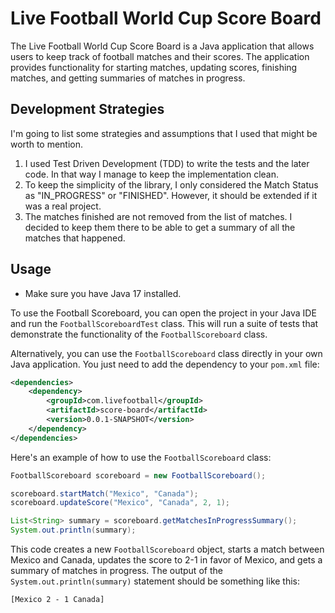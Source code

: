 # Live Football World Cup Score Board

The Live Football World Cup Score Board is a Java application that allows users to keep track of football matches and their scores. The application provides functionality for starting matches, updating scores, finishing matches, and getting summaries of matches in progress.

## Development Strategies
I'm going to list some strategies and assumptions that I used that might be worth to mention.
1. I used Test Driven Development (TDD) to write the tests and the later code. In that way I manage to keep the implementation clean.
2. To keep the simplicity of the library, I only considered the Match Status as "IN_PROGRESS" or "FINISHED". However, it should be extended if it was a real project.
3. The matches finished are not removed from the list of matches. I decided to keep them there to be able to get a summary of all the matches that happened.

## Usage
* Make sure you have Java 17 installed.

To use the Football Scoreboard, you can open the project in your Java IDE and run the `FootballScoreboardTest` class. This will run a suite of tests that demonstrate the functionality of the `FootballScoreboard` class.

Alternatively, you can use the `FootballScoreboard` class directly in your own Java application. You just need to add the dependency to your `pom.xml` file:

```xml
<dependencies>
    <dependency>
        <groupId>com.livefootball</groupId>
        <artifactId>score-board</artifactId>
        <version>0.0.1-SNAPSHOT</version>
    </dependency>
</dependencies>
```

Here's an example of how to use the `FootballScoreboard` class:

```java
FootballScoreboard scoreboard = new FootballScoreboard();

scoreboard.startMatch("Mexico", "Canada");
scoreboard.updateScore("Mexico", "Canada", 2, 1);

List<String> summary = scoreboard.getMatchesInProgressSummary();
System.out.println(summary);
```

This code creates a new `FootballScoreboard` object, starts a match between Mexico and Canada, updates the score to 2-1 in favor of Mexico, and gets a summary of matches in progress. The output of the `System.out.println(summary)` statement should be something like this:

```
[Mexico 2 - 1 Canada]
```
